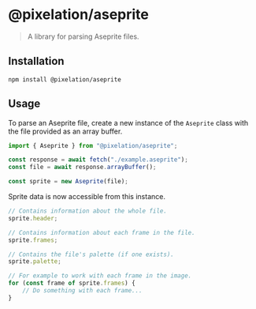 # @pixelation/aseprite

> A library for parsing Aseprite files.

## Installation

```shell
npm install @pixelation/aseprite
```

## Usage

To parse an Aseprite file, create a new instance of the `Aseprite` class with the file
provided as an array buffer.

```ts
import { Aseprite } from "@pixelation/aseprite";

const response = await fetch("./example.aseprite");
const file = await response.arrayBuffer();

const sprite = new Aseprite(file);
```

Sprite data is now accessible from this instance.

```ts
// Contains information about the whole file.
sprite.header;

// Contains information about each frame in the file.
sprite.frames;

// Contains the file's palette (if one exists).
sprite.palette;

// For example to work with each frame in the image.
for (const frame of sprite.frames) {
    // Do something with each frame...
}
```
